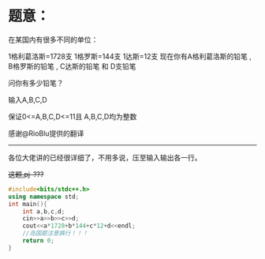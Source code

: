 # 题意：

在某国内有很多不同的单位：

1格利葛洛斯=1728支
1格罗斯=144支
1达斯=12支
现在你有A格利葛洛斯的铅笔 , B格罗斯的铅笔 , C达斯的铅笔 和 D支铅笔

问你有多少铅笔？

输入A,B,C,D

保证0<=A,B,C,D<=11且 A,B,C,D均为整数

感谢@RioBlu提供的翻译


------------


各位大佬讲的已经很详细了，不用多说，压至输入输出各一行。

~~这题,pj-???~~
```cpp
#include<bits/stdc++.h>
using namespace std;
int main(){
	int a,b,c,d;
	cin>>a>>b>>c>>d;
	cout<<a*1728+b*144+c*12+d<<endl;
	//岛国题注意换行！！！ 
	return 0;
}
```